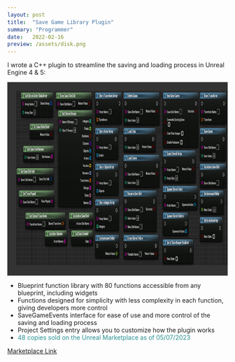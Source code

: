 ```yaml
---
layout: post
title:  "Save Game Library Plugin"
summary: "Programmer"
date:   2022-02-16
preview: /assets/disk.png
---
```

I wrote a C++ plugin to streamline the saving and loading process in Unreal Engine 4 & 5:<br>

<!--![Picture 1](/assets/save_game_plugin.png)-->

<style>
div.scroll-container 
{
  background-color: #333;
  overflow: auto;
  white-space: nowrap;
  padding: 10px;
}

div.scroll-container img 
{
  padding: 10px;
}
highlight 
{
    color: #2A9094;
}
</style>


<div class="dont-print">
  <body>
    <div class="scroll-container">
      <img src="/assets/save_game_plugin.png" alt="1" width="600" height="400">
      <img src="/assets/save_game_events.png" alt="2" width="600" height="400">
      <img src="/assets/save_game_settings.png" alt="3" width="600" height="400">
    </div>
  </body>
</div>

* Blueprint function library with 80 functions accessible from any blueprint, including widgets
* Functions designed for simplicity with less complexity in each function, giving developers more control
* SaveGameEvents interface for ease of use and more control of the saving and loading process
* Project Settings entry allows you to customize how the plugin works
* <highlight>48 copies sold on the Unreal Marketplace as of 05/07/2023</highlight>

<div class="dont-print">
  <a href="https://www.unrealengine.com/marketplace/en-US/product/expanded-save-game-library?sessionInvalidated=true">Marketplace Link</a>
</div>